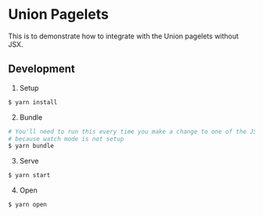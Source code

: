 # Union Pagelets

This is to demonstrate how to integrate with the Union pagelets without JSX.

## Development
1. Setup
```bash
$ yarn install
```

2. Bundle
```bash
# You'll need to run this every time you make a change to one of the JS files
# because watch mode is not setup
$ yarn bundle
```

3. Serve
```bash
$ yarn start
```

4. Open
```
$ yarn open
```
